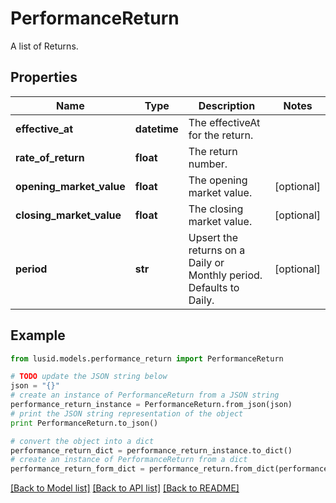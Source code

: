 # PerformanceReturn

A list of Returns.

## Properties
Name | Type | Description | Notes
------------ | ------------- | ------------- | -------------
**effective_at** | **datetime** | The effectiveAt for the return. | 
**rate_of_return** | **float** | The return number. | 
**opening_market_value** | **float** | The opening market value. | [optional] 
**closing_market_value** | **float** | The closing market value. | [optional] 
**period** | **str** | Upsert the returns on a Daily or Monthly period. Defaults to Daily. | [optional] 

## Example

```python
from lusid.models.performance_return import PerformanceReturn

# TODO update the JSON string below
json = "{}"
# create an instance of PerformanceReturn from a JSON string
performance_return_instance = PerformanceReturn.from_json(json)
# print the JSON string representation of the object
print PerformanceReturn.to_json()

# convert the object into a dict
performance_return_dict = performance_return_instance.to_dict()
# create an instance of PerformanceReturn from a dict
performance_return_form_dict = performance_return.from_dict(performance_return_dict)
```
[[Back to Model list]](../README.md#documentation-for-models) [[Back to API list]](../README.md#documentation-for-api-endpoints) [[Back to README]](../README.md)



